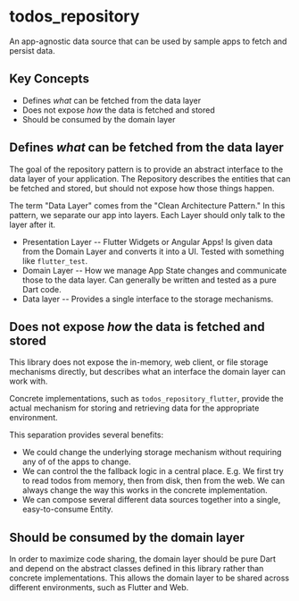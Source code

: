 # todos_repository

An app-agnostic data source that can be used by sample apps to fetch and persist data. 

## Key Concepts

  * Defines *what* can be fetched from the data layer
  * Does not expose *how* the data is fetched and stored
  * Should be consumed by the domain layer 
  
## Defines *what* can be fetched from the data layer

The goal of the repository pattern is to provide an abstract interface to the data layer of your application. The Repository describes the entities that can be fetched and stored, but should not expose how those things happen. 

The term "Data Layer" comes from the "Clean Architecture Pattern." In this pattern, we separate our app into layers. Each Layer should only talk to the layer after it.

   * Presentation Layer -- Flutter Widgets or Angular Apps! Is given data from the Domain Layer and converts it into a UI. Tested with something like `flutter_test`.
   * Domain Layer -- How we manage App State changes and communicate those to the data layer. Can generally be written and tested as a pure Dart code.
   * Data layer -- Provides a single interface to the storage mechanisms.

## Does not expose *how* the data is fetched and stored

This library does not expose the in-memory, web client, or file storage mechanisms directly, but describes what an interface the domain layer can work with.

Concrete implementations, such as `todos_repository_flutter`, provide the actual mechanism for storing and retrieving data for the appropriate environment.    

This separation provides several benefits:

  * We could change the underlying storage mechanism without requiring any of of the apps to change. 
  * We can control the the fallback logic in a central place. E.g. We first try to read todos from memory, then from disk, then from the web. We can always change the way this works in the concrete implementation.
  * We can compose several different data sources together into a single, easy-to-consume Entity.
  
## Should be consumed by the domain layer 

In order to maximize code sharing, the domain layer should be pure Dart and depend on the abstract classes defined in this library rather than concrete implementations. This allows the domain layer to be shared across different environments, such as Flutter and Web. 

